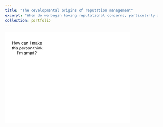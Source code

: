 ```yaml
---
title: "The developmental origins of reputation management"
excerpt: "When do we begin having reputational concerns, particularly around wanting others to think we are 'smart'? How do such concerns influence our behavior? And how might our perceptions of what others believe about 'smartness' (for example, whether others think someone can get smarter by working hard) shape our reputation management strategies?<br/><br/><img src='/images/reputation_icon.png'>"
collection: portfolio
---
```


<img src='/images/reputation_icon.png'>
